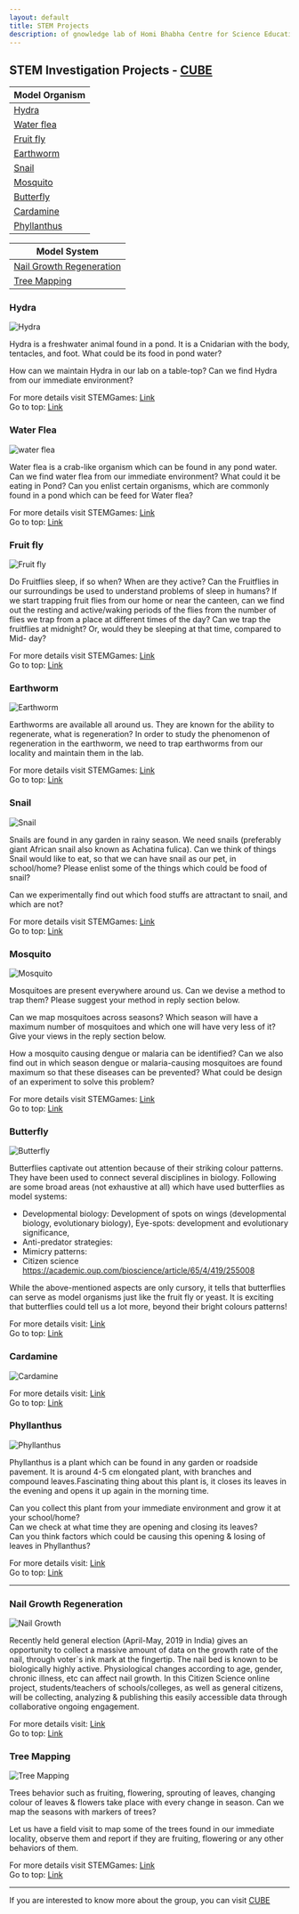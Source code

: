 ```yaml
--- 
layout: default
title: STEM Projects
description: of gnowledge lab of Homi Bhabha Centre for Science Education, TIFR
---
```

## STEM Investigation Projects - [CUBE](https://www.gnowledge.org/projects/cube.html)

Model Organism                  |
-----------------|
[Hydra](#hydra)|
[Water flea](#water-flea)|
[Fruit fly](#fruit-fly)|
[Earthworm](#earthworm)|
[Snail](#snail)  |
[Mosquito](#mosquito)|
[Butterfly](#butterfly)|
[Cardamine](#cardamine)|
[Phyllanthus](#phyllanthus)|

Model System    |
-----------------|
[Nail Growth Regeneration](#nail-growth-regeneration)|
[Tree Mapping](#tree-mapping)|

### Hydra
![Hydra](https://stemgames.metastudio.org/uploads/default/original/1X/4a2d131bba6f593c95716baf749c6b00db45b39a.jpeg)

Hydra is a freshwater animal found in a pond. It is a Cnidarian with the body, tentacles, and foot. What could be its food in pond water?

How can we maintain Hydra in our lab on a table-top? Can we find Hydra from our immediate environment?

For more details visit STEMGames: [Link](https://stemgames.metastudio.org/t/table-top-hydra-pet/854)  
Go to top: [Link](#stem-investigation-projects---cube)

### Water Flea
![water flea](https://stemgames.metastudio.org/uploads/default/original/1X/bcd4e7d6ca5c0fb586cc4448669f3dbbb5598f5f.png)

Water flea is a crab-like organism which can be found in any pond water.
Can we find water flea from our immediate environment?
What could it be eating in Pond?
Can you enlist certain organisms, which are commonly found in a pond which can be feed for Water flea?

For more details visit STEMGames: [Link](https://stemgames.metastudio.org/t/haemoglobin-studies-in-water-flea/853)  
Go to top: [Link](#stem-investigation-projects---cube)

### Fruit fly
![Fruit fly](https://stemgames.metastudio.org/uploads/default/optimized/2X/5/525f10f54192a7e38640cbf4f2fd1c8dccdb8a78_2_281x500.jpeg)

Do Fruitflies sleep, if so when? When are they active? Can the Fruitflies in our surroundings be used to understand problems of sleep in humans?
If we start trapping fruit flies from our home or near the canteen, can we find out the resting and active/waking periods of the flies from the number of flies we trap from a place at different times of the day?
Can we trap the fruitflies at midnight? Or, would they be sleeping at that time, compared to Mid- day?

For more details visit STEMGames: [Link](https://stemgames.metastudio.org/t/biological-rhythm-studies-in-fruit-flies/746)  
Go to top: [Link](#stem-investigation-projects---cube)

### Earthworm
![Earthworm](https://stemgames.metastudio.org/uploads/default/original/1X/822e21109d8570a87eda626a1a6a5608d6ee63ef.jpeg)

Earthworms are available all around us. They are known for the ability to regenerate, what is regeneration? 
In order to study the phenomenon of regeneration in the earthworm, we need to trap earthworms from our locality and maintain them in the lab.

For more details visit STEMGames: [Link](https://stemgames.metastudio.org/t/regeneration-studies-in-earthworm/747)  
Go to top: [Link](#stem-investigation-projects---cube)

### Snail
![Snail](https://stemgames.metastudio.org/uploads/default/optimized/2X/9/902908dd1fc9b7d4c8d8c446bcd7d5ccd00d5f17_2_375x500.jpeg )

Snails are found in any garden in rainy season. We need snails (preferably giant African snail also known as Achatina fulica).
Can we think of things Snail would like to eat, so that we can have snail as our pet, in school/home? Please enlist some of the things which could be food of snail?

Can we experimentally find out which food stuffs are attractant to snail, and which are not?

For more details visit STEMGames: [Link](https://stemgames.metastudio.org/t/study-on-learning-memory-in-snails/1839)  
Go to top: [Link](#stem-investigation-projects---cube)

### Mosquito
![Mosquito](https://stemgames.metastudio.org/uploads/default/original/2X/6/60bd7585e36a13f1d705968cdb2b362a5fd8294d.jpeg)

Mosquitoes are present everywhere around us.
Can we devise a method to trap them?
Please suggest your method in reply section below.

Can we map mosquitoes across seasons?
Which season will have a maximum number of mosquitoes and which one will have very less of it? Give your views in the reply section below.

How a mosquito causing dengue or malaria can be identified?
Can we also find out in which season dengue or malaria-causing mosquitoes are found maximum so that these diseases can be prevented?
What could be design of an experiment to solve this problem?

For more details visit STEMGames: [Link](https://stemgames.metastudio.org/t/mosquito-mapping-a-model-for-epidemiological-studies/1045)  
Go to top: [Link](#stem-investigation-projects---cube)

### Butterfly
![Butterfly](https://stemgames.metastudio.org/uploads/default/optimized/2X/4/407cc43428a6e9948e24650282c2c870d2468571_2_375x500.jpeg)

Butterflies captivate out attention because of their striking colour patterns. They have been used to connect several disciplines in biology. Following are some broad areas (not exhaustive at all) which have used butterflies as model systems:

* Developmental biology: Development of spots on wings (developmental biology, evolutionary biology), Eye-spots: development and evolutionary significance,
* Anti-predator strategies:
* Mimicry patterns:
* Citizen science https://academic.oup.com/bioscience/article/65/4/419/255008

While the above-mentioned aspects are only cursory, it tells that butterflies can serve as model organisms just like the fruit fly or yeast. It is exciting that butterflies could tell us a lot more, beyond their bright colours patterns!

For more details visit: [Link](https://stemgames.metastudio.org/t/butterflies-as-model-systems/2284)  
Go to top: [Link](#stem-investigation-projects---cube)

### Cardamine
![Cardamine](https://stemgames.metastudio.org/uploads/default/optimized/2X/e/e28efe57337c52c8a282e3c2288aab840cb9d345_2_666x500.jpeg)



For more details visit: [Link](https://stemgames.metastudio.org/t/cardamine-the-table-top-farm/1867)  
Go to top: [Link](#stem-investigation-projects---cube)

### Phyllanthus
![Phyllanthus](https://stemgames.metastudio.org/uploads/default/optimized/1X/cd29cd17fa544e160fca051efc5f5d55ef8f35de_2_281x375.jpeg)

Phyllanthus is a plant which can be found in any garden or roadside pavement. It is around 4-5 cm elongated plant, with branches and compound leaves.Fascinating thing about this plant is, it closes its leaves in the evening and opens it up again in the morning time.  

Can you collect this plant from your immediate environment and grow it at your school/home?  
Can we check at what time they are opening and closing its leaves?  
Can you think factors which could be causing this opening & losing of leaves in Phyllanthus?

For more details visit: [Link](https://stemgames.metastudio.org/t/phyllanthus-sleep-wake-studies/855/2)  
Go to top: [Link](#stem-investigation-projects---cube)

_____

### Nail Growth Regeneration
![Nail Growth](https://stemgames.metastudio.org/uploads/default/optimized/1X/3b08ee12392f974cb3c1c83ea9a22ac1f76e402a_2_281x375.jpeg)

Recently held general election (April-May, 2019 in India) gives an opportunity to collect a massive amount of data on the growth rate of the nail, through voter`s ink mark at the fingertip. The nail bed is known to be biologically highly active. Physiological changes according to age, gender, chronic illness, etc can affect nail growth.
In this Citizen Science online project, students/teachers of schools/colleges, as well as general citizens, will be collecting, analyzing & publishing this easily accessible data through collaborative ongoing engagement.

For more details visit: [Link](https://stemgames.metastudio.org/t/invitation-game-what-can-voter-s-ink-mark-do-to-us/78/11)  
Go to top: [Link](#stem-investigation-projects---cube)

### Tree Mapping
![Tree Mapping](https://stemgames.metastudio.org/uploads/default/optimized/1X/2ef525f85496669e6c32378acc73e58c3cc8b9c0_2_517x310.jpeg)

Trees behavior such as fruiting, flowering, sprouting of leaves, changing colour of leaves & flowers take place with every change in season.
Can we map the seasons with markers of trees?

Let us have a field visit to map some of the trees found in our immediate locality, observe them and report if they are fruiting, flowering or any other behaviors of them.

For more details visit STEMGames: [Link](https://stemgames.metastudio.org/t/tree-mapping-activity/1043)  
Go to top: [Link](#stem-investigation-projects---cube)


-------
If you are interested to know more about the group, you can visit [CUBE](https://www.gnowledge.org/projects/cube.html)
